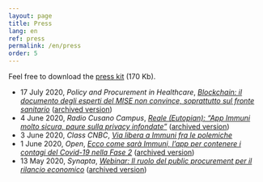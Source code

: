 ```yaml
---
layout: page
title: Press
lang: en
ref: press
permalink: /en/press
order: 5
---
```


Feel free to download the [press kit](/assets/Eutopian_Press_Kit_20200528.zip) (170 Kb).

* 17 July 2020, *Policy and Procurement in Healthcare*, [*Blockchain: il documento degli esperti del MISE non convince, soprattutto sul fronte sanitario*](https://web.archive.org/web/*/https://www.pphc.it/blockchain-il-documento-degli-esperti-del-mise-non-convince-soprattutto-sul-fronte-sanitario/) ([archived version](http://web.archive.org/web/20200717175155/https://www.pphc.it/blockchain-il-documento-degli-esperti-del-mise-non-convince-soprattutto-sul-fronte-sanitario/))
* 4 June 2020, *Radio Cusano Campus*, [*Reale (Eutopian): “App Immuni molto sicura, paure sulla privacy infondate”*](https://www.tag24.it/257090-reale-eutopian-app-immuni-sicura-paure-sulla-privacy-infondate/) ([archived version](http://web.archive.org/web/*/https://www.tag24.it/257090-reale-eutopian-app-immuni-sicura-paure-sulla-privacy-infondate/))
* 3 June 2020, *Class CNBC*, [*Via libera a Immuni fra le polemiche*](https://youtu.be/pPQURzro7uM)
* 1 June 2020, *Open*, [*Ecco come sarà Immuni, l’app per contenere i contagi del Covid-19 nella Fase 2*](https://www.open.online/2020/06/01/ecco-come-sara-immuni-app-per-contenere-i-contagi-del-coronavirus-nella-fase-2/) ([archived version](https://web.archive.org/web/*/https://www.open.online/2020/06/01/ecco-come-sara-immuni-app-per-contenere-i-contagi-del-coronavirus-nella-fase-2/))
* 13 May 2020, *Synapta*, [*Webinar: Il ruolo del public procurement per il rilancio economico*](https://contrattipubblici.org/blog/2020/05/13/webinar-il-ruolo-del-public-procurement-per-il-rilancio-economico/) ([archived version](http://web.archive.org/web/*/https://contrattipubblici.org/blog/2020/05/13/webinar-il-ruolo-del-public-procurement-per-il-rilancio-economico))
